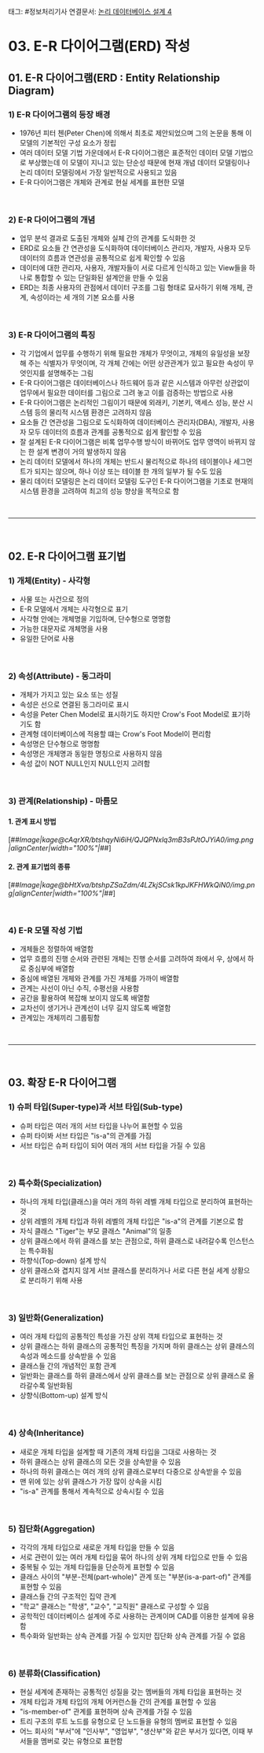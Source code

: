 태그: #정보처리기사 
연결문서: [논리 데이터베이스 설계 4](논리%20데이터베이스%20설계%204.md)

# 03. E-R 다이어그램(ERD) 작성

## 01. E-R 다이어그램(ERD : Entity Relationship Diagram)

### 1) E-R 다이어그램의 등장 배경
- 1976년 피터 첸(Peter Chen)에 의해서 최초로 제안되었으며 그의 논문을 통해 이 모델의 기본적인 구성 요소가 정립
- 여러 데이터 모델 기법 가운데에서 E-R 다이어그램은 표준적인 데이터 모델 기법으로 부상했는데 이 모델이 지니고 있는 단순성 때문에 현재 개념 데이터 모델링이나 논리 데이터 모델링에서 가장 일반적으로 사용되고 있음
- E-R 다이어그램은 개체와 관계로 현실 세계를 표현한 모델

<br>

### 2) E-R 다이어그램의 개념
- 업무 분석 결과로 도출된 개체와 실체 간의 관계를 도식화한 것
- ERD로 요소들 간 연관성을 도식화하여 데이터베이스 관리자, 개발자, 사용자 모두 데이터의 흐름과 연관성을 공통적으로 쉽게 확인할 수 있음
- 데이터에 대한 관리자, 사용자, 개발자들이 서로 다르게 인식하고 있는 View들을 하나로 통합할 수 있는 단일화된 설계안을 만들 수 있음
- ERD는 최종 사용자의 관점에서 데이터 구조를 그림 형태로 묘사하기 위해 개체, 관계, 속성이라는 세 개의 기본 요소를 사용

<br>

### 3) E-R 다이어그램의 특징
- 각 기업에서 업무를 수행하기 위해 필요한 개체가 무엇이고, 개체의 유일성을 보장해 주는 식별자가 무엇이며, 각 개체 간에는 어떤 상관관계가 있고 필요한 속성이 무엇인지를 설명해주는 그림
- E-R 다이어그램은 데이터베이스나 하드웨어 등과 같은 시스템과 아무런 상관없이 업무에서 필요한 데이터를 그림으로 그려 놓고 이를 검증하는 방법으로 사용
- E-R 다이어그램은 논리적인 그림이기 때문에 외래키, 기본키, 액세스 성능, 분산 시스템 등의 물리적 시스템 환경은 고려하지 않음
- 요소들 간 연관성을 그림으로 도식화하여 데이터베이스 관리자(DBA), 개발자, 사용자 모두 데이터의 흐름과 관계를 공통적으로 쉽게 활인할 수 있음
- 잘 설계된 E-R 다이어그램은 비록 업무수행 방식이 바뀌어도 업무 영역이 바뀌지 않는 한 설계 변경이 거의 발생하지 않음
- 논리 데이터 모델에서 하나의 개체는 반드시 물리적으로 하나의 테이블이나 세그먼트가 되지는 않으며, 하나 이상 또는 테이블 한 개의 일부가 될 수도 있음
- 물리 데이터 모델링은 논리 데이터 모델링 도구인 E-R 다이어그램을 기초로 현재의 시스템 환경을 고려하여 최고의 성능 향상을 목적으로 함

<br>

---

<br>

## 02. E-R 다이어그램 표기법

### 1) 개체(Entity) - 사각형
- 사물 또는 사건으로 정의
- E-R 모델에서 개체는 사각형으로 표기
- 사각형 안에는 개체명을 기입하며, 단수형으로 명명함
- 가능한 대문자로 개체명을 사용
- 유일한 단어로 사용

<br>

### 2) 속성(Attribute) - 동그라미
- 개체가 가지고 있는 요소 또는 성질
- 속성은 선으로 연결된 동그라미로 표시
- 속성을 Peter Chen Model로 표시하기도 하지만 Crow's Foot Model로 표기하기도 함
- 관계형 데이터베이스에 적용할 떄는 Crow's Foot Model이 편리함
- 속성명은 단수형으로 명명함
- 속성명은 개체명과 동일한 명칭으로 사용하지 않음
- 속성 값이 NOT NULL인지 NULL인지 고려함

<br>

### 3) 관계(Relationship) - 마름모

#### 1. 관계 표시 방법

[##_Image|kage@cAqrXR/btshqyNi6iH/QJQPNxlq3mB3sPJtOJYiA0/img.png|alignCenter|width="100%"|_##]

#### 2. 관계 표기법의 종류

[##_Image|kage@bHtXva/btshpZSaZdm/4LZkjSCsk1kpJKFHWkQiN0/img.png|alignCenter|width="100%"|_##]

<br>

### 4) E-R 모델 작성 기법
- 개체들은 정렬하여 배열함
- 업무 흐름의 진행 순서와 관련된 개체는 진행 순서를 고려하여 좌에서 우, 상에서 하로 중심부에 배열함
- 중심에 배열된 개체와 관계를 가진 개체를 가까이 배열함
- 관계는 사선이 아닌 수직, 수평선을 사용함
- 공간을 활용하여 복잡해 보이지 않도록 배열함
- 교차선이 생기거나 관계선이 너무 길지 않도록 배열함
- 관계있는 개체끼리 그룹핑함

<br>

---

<br>

## 03. 확장 E-R 다이어그램

### 1) 슈퍼 타입(Super-type)과 서브 타입(Sub-type)
- 슈퍼 타입은 여러 개의 서브 타입을 나누어 표현할 수 있음
- 슈퍼 타이봐 서브 타입은 "is-a"의 관계를 가짐
- 서브 타입은 슈퍼 타입이 되어 여러 개의 서브 타입을 가질 수 있음

<br>

### 2) 특수화(Specialization)
- 하나의 개체 타입(클래스)을 여러 개의 하위 레벨 개체 타입으로 분리하여 표현하는 것
- 상위 레벨의 개체 타입과 하위 레벨의 개체 타입은 "is-a"의 관계를 기본으로 함
- 자식 클래스 "Tiger"는 부모 클래스 "Animal"의 일종
- 상위 클래스에서 하위 클래스를 보는 관점으로, 하위 클래스로 내려갈수록 인스턴스는 특수화됨
- 하향식(Top-down) 설계 방식
- 상위 클래스와 겹치지 않게 서브 클래스를 분리하거나 서로 다른 현실 세계 상황으로 분리하기 위해 사용

<br>

### 3) 일반화(Generalization)
- 여러 개체 타입의 공통적인 특성을 가진 상위 객체 타입으로 표현하는 것
- 상위 클래스는 하위 클래스의 공통적인 특징을 가지며 하위 클래스는 상위 클래스의 속성과 메소드를 상속받을 수 있음
- 클래스들 간의 개념적인 포함 관계
- 일반화는 클래스를 하위 클래스에서 상위 클래스를 보는 관점으로 상위 클래스로 올라갈수록 일반화됨
- 상향식(Bottom-up) 설계 방식

<br>

### 4) 상속(Inheritance)
- 새로운 개체 타입을 설계할 때 기존의 개체 타입을 그대로 사용하는 것
- 하위 클래스는 상위 클래스의 모든 것을 상속받을 수 있음
- 하나의 하위 클래스는 여러 개의 상위 클래스로부터 다중으로 상속받을 수 있음
- 맨 위에 있는 상위 클래스가 가장 많이 상속을 시킴
- "is-a" 관계를 통해서 계속적으로 상속시킬 수 있음

<br>

### 5) 집단화(Aggregation)
- 각각의 개체 타입으로 새로운 개체 타입을 만들 수 있음
- 서로 관련이 있는 여러 개체 타입을 묶어 하나의 상위 개체 타입으로 만들 수 있음
- 중복될 수 있는 개체 타입들을 단순하게 표현할 수 있음
- 클래스 사이의 "부분-전체(part-whole)" 관계 또는 "부분(is-a-part-of)" 관계를 표현할 수 있음
- 클래스들 간의 구조적인 집약 관계
- "학교" 클래스는 "학생", "교수", "교직원" 클래스로 구성할 수 있음
- 공학적인 데이터베이스 설계에 주로 사용하는 관계이며 CAD를 이용한 설계에 유용함
- 특수화와 일반화는 상속 관계를 가질 수 있지만 집단화 상속 관계를 가질 수 없음

<br>

### 6) 분류화(Classification)
- 현실 세계에 존재하는 공통적인 성질을 갖는 멤버들의 개체 타입을 표현하는 것
- 개체 타입과 개체 타입의 개체 어커런스들 간의 관계를 표현할 수 있음
- "is-member-of" 관계를 표현하며 상속 관계를 가질 수 있음
- 트리 구조의 루트 노드를 유형으로 단 노드들을 유형의 멤버로 표현할 수 있음
- 어느 회사의 "부서"에 "인사부", "영업부", "생산부"와 같은 부서가 있다면, 이때 부서들을 멤버로 갖는 유형으로 표현함